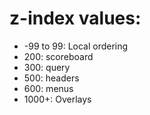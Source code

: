 # z-index values:

- -99 to 99: Local ordering
- 200: scoreboard
- 300: query
- 500: headers
- 600: menus
- 1000+: Overlays